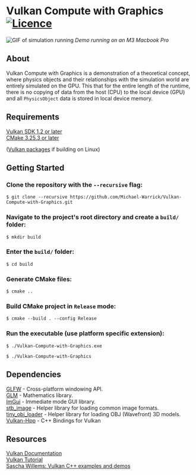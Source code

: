 # Vulkan Compute with Graphics [![Licence](https://img.shields.io/github/license/Michael-Warrick/Vulkan-Compute-with-Graphics?style=flat)](./LICENSE)

![GIF of simulation running](/resources/screenshots/gpgpu_physics_simulation_demo.gif?raw=true)
*Demo running on an M3 Macbook Pro*

## About
Vulkan Compute with Graphics is a demonstration of a theoretical concept, where physics objects and their relationships with the simulation world are entirely simulated on the GPU. This that for the entire length of the runtime, there is no copying of data from the host (CPU) to the local device (GPU) and all `PhysicsObject` data is stored in local device memory.

## Requirements
[Vulkan SDK 1.2 or later](https://www.lunarg.com/vulkan-sdk/)\
[CMake 3.25.3 or later](https://cmake.org/)

([Vulkan packages](https://vulkan-tutorial.com/Development_environment) if building on Linux)


## Getting Started
### Clone the repository with the `--recursive` flag:
```shell
$ git clone --recursive https://github.com/Michael-Warrick/Vulkan-Compute-with-Graphics.git
```
### Navigate to the project's root directory and create a `build/` folder:
```shell
$ mkdir build
```
### Enter the `build/` folder:
```shell
$ cd build
```

### Generate CMake files:
```shell
$ cmake ..
```

### Build CMake project in `Release` mode:
```shell
$ cmake --build . --config Release
```

### Run the executable (use platform specific extension):
```shell
$ ./Vulkan-Compute-with-Graphics.exe
```
```shell
$ ./Vulkan-Compute-with-Graphics
```

## Dependencies
[GLFW](https://github.com/glfw/glfw) - Cross-platform windowing API.\
[GLM](https://github.com/g-truc/glm) - Mathematics library.\
[ImGui](https://github.com/ocornut/imgui) - Immediate mode GUI library.\
[stb_image](https://github.com/nothings/stb/tree/master) - Helper library for loading common image formats.\
[tiny_obj_loader](https://github.com/tinyobjloader/tinyobjloader) - Helper library for loading OBJ (Wavefront) 3D models.\
[Vulkan-Hpp](https://github.com/KhronosGroup/Vulkan-Hpp) - C++ Bindings for Vulkan

## Resources
[Vulkan Documentation](https://docs.vulkan.org/spec/latest/index.html)\
[Vulkan Tutorial](https://vulkan-tutorial.com/)\
[Sascha Willems: Vulkan C++ examples and demos](https://github.com/SaschaWillems/Vulkan)